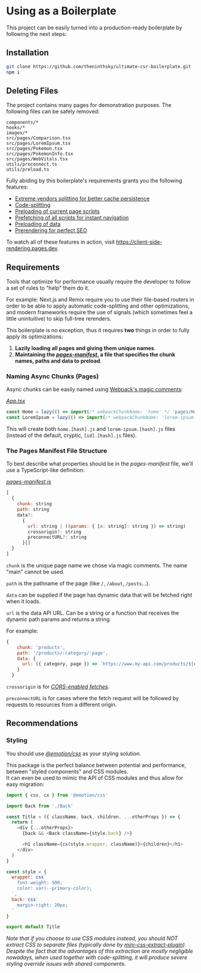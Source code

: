 # Using as a Boilerplate

This project can be easily turned into a production-ready boilerplate by following the next steps:

## Installation

```sh
git clone https://github.com/theninthsky/ultimate-csr-boilerplate.git
npm i
```

## Deleting Files

The project contains many pages for demonstration purposes. The following files can be safely removed:

```
components/*
hooks/*
images/*
src/pages/Comparison.tsx
src/pages/LoremIpsum.tsx
src/pages/Pokemon.tsx
src/pages/PokemonInfo.tsx
src/pages/WebVitals.tsx
utils/preconnect.ts
utils/preload.ts
```

Fully abiding by this boilerplate's requirements grants you the following features:

- [Extreme vendors splitting for better cache persistence](https://github.com/theninthsky/client-side-rendering#caching)
- [Code-splitting](https://github.com/theninthsky/client-side-rendering#code-splitting)
- [Preloading of current page scripts](https://github.com/theninthsky/client-side-rendering#preloading-async-pages)
- [Prefetching of all scripts for instant navigation](https://github.com/theninthsky/client-side-rendering#prefetching-async-pages)
- [Preloading of data](https://github.com/theninthsky/client-side-rendering#preloading-data)
- [Prerendering for perfect SEO](https://github.com/theninthsky/client-side-rendering#prerendering)

To watch all of these features in action, visit https://client-side-rendering.pages.dev.

## Requirements

Tools that optimize for performance usually require the developer to follow a set of rules to "help" them do it.

For example: Next.js and Remix require you to use their file-based routers in order to be able to apply automatic code-splitting and other optimizations, and modern frameworks require the use of signals (which sometimes feel a little unintuitive) to skip full-tree rerenders.

This boilerplate is no exception, thus it requires **two** things in order to fully apply its optimizations:

1. **Lazily loading all pages and giving them unique names**.
2. **Maintaining the _[pages-manifest](src/pages-manifest.js)_, a file that specifies the chunk names, paths and data to preload**.

### Naming Async Chunks (Pages)

Async chunks can be easily named using [Webpack's magic comments](https://webpack.js.org/api/module-methods/#magic-comments):

_[App.tsx](src/App.tsx)_

```js
const Home = lazy(() => import(/* webpackChunkName: 'home' */ 'pages/Home'))
const LoremIpsum = lazy(() => import(/* webpackChunkName: 'lorem-ipsum' */ 'pages/LoremIpsum'))
```

This will create both `home.[hash].js` and `lorem-ipsum.[hash].js` files (instead of the default, cryptic, `[id].[hash].js` files).

### The Pages Manifest File Structure

To best describe what properties should be in the _pages-manifest_ file, we'll use a TypeScript-like definition:

_[pages-manifest.js](src/pages-manifest.js)_

```js
[
  {
    chunk: string
    path: string
    data?:
      {
        url: string | ((params: { [x: string]: string }) => string)
        crossorigin?: string
        preconnectURL?: string
      }[]
  }
]
```

`chunk` is the unique page name we chose via magic comments. The name "main" cannot be used.

`path` is the pathname of the page (like `/`, `/about`, `/posts`...).

`data` can be supplied if the page has dynamic data that will be fetched right when it loads.

`url` is the data API URL. Can be a string or a function that receives the dynamic path params and returns a string.

For example:

```js
{
    chunk: 'products',
    path: '/products/:category/:page',
    data: {
      url: ({ category, page }) => `https://www.my-api.com/products/${category}/${page}`
    }
  }
```

`crossorigin` is for _[CORS-enabled fetches](https://developer.mozilla.org/en-US/docs/Web/HTML/Attributes/rel/preload#cors-enabled_fetches)_.

`preconnectURL` is for cases where the fetch request will be followed by requests to resources from a different origin.

## Recommendations

### Styling

You should use _[@emotion/css](https://www.npmjs.com/package/@emotion/css)_ as your styling solution.

This package is the perfect balance between potential and performance, between "styled components" and CSS modules.
<br>
It can even be used to mimic the API of CSS modules and thus allow for easy migration:

```js
import { css, cx } from '@emotion/css'

import Back from './Back'

const Title = ({ className, back, children, ...otherProps }) => {
  return (
    <div {...otherProps}>
      {back && <Back className={style.back} />}

      <h1 className={cx(style.wrapper, className)}>{children}</h1>
    </div>
  )
}

const style = {
  wrapper: css`
    font-weight: 500;
    color: var(--primary-color);
  `,
  back: css`
    margin-right: 20px;
  `
}

export default Title
```

_Note that if you choose to use CSS modules instead, you should *NOT* extract CSS to separate files (typically done by [mini-css-extract-plugin](https://www.npmjs.com/package/mini-css-extract-plugin))._
<br>
_Despite the fact that the advantages of this extraction are mostly negligible nowadays, when used together with code-splitting, it will produce severe styling override issues with shared components._
